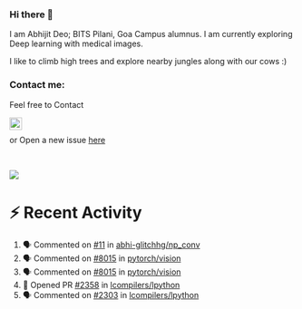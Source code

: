 ### Hi there 👋

I am Abhijit Deo; BITS Pilani, Goa Campus alumnus. I am currently exploring Deep learning with medical images.  


I like to climb high trees and explore nearby jungles along with our cows :)
### Contact me:

Feel free to Contact


[<img align="left" alt="Abhijit Deo | Gmail" width="22px" src="https://cdn.jsdelivr.net/npm/simple-icons@v3/icons/gmail.svg" />][gmail]
<br />


 or Open a new issue [here](https://github.com/abhi-glitchhg/abhi-glitchhg/issues)

[gmail]: mailto:f20190041@goa.bits-pilani.ac.in

<br>



![](https://komarev.com/ghpvc/?username=abhi-glitchhg&color=green)


# :zap: Recent Activity

<!--START_SECTION:activity-->
1. 🗣 Commented on [#11](https://github.com/abhi-glitchhg/np_conv/issues/11#issuecomment-1748812346) in [abhi-glitchhg/np_conv](https://github.com/abhi-glitchhg/np_conv)
2. 🗣 Commented on [#8015](https://github.com/pytorch/vision/issues/8015#issuecomment-1744757666) in [pytorch/vision](https://github.com/pytorch/vision)
3. 🗣 Commented on [#8015](https://github.com/pytorch/vision/issues/8015#issuecomment-1744674160) in [pytorch/vision](https://github.com/pytorch/vision)
4. 💪 Opened PR [#2358](https://github.com/lcompilers/lpython/pull/2358) in [lcompilers/lpython](https://github.com/lcompilers/lpython)
5. 🗣 Commented on [#2303](https://github.com/lcompilers/lpython/pull/2303#issuecomment-1743572689) in [lcompilers/lpython](https://github.com/lcompilers/lpython)
<!--END_SECTION:activity-->
